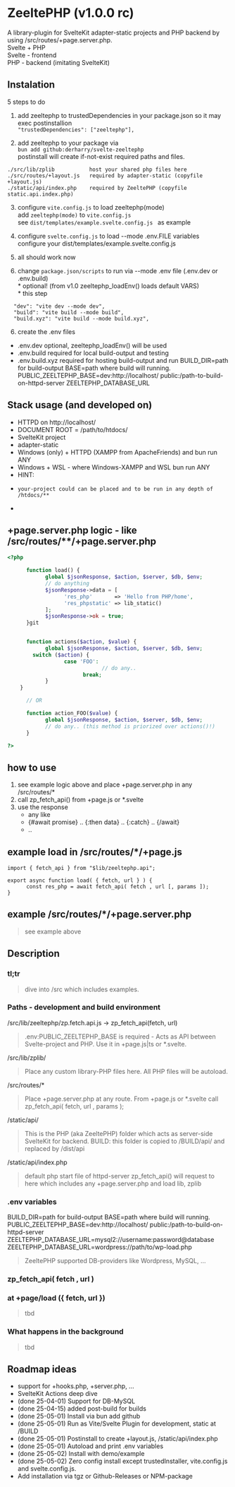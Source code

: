 # ZeeltePHP (v1.0.0 rc)
A library-plugin for SvelteKit adapter-static projects and PHP backend by using /src/routes/+page.server.php. 
<br>Svelte + PHP
<br>Svelte - frontend
<br>PHP - backend (imitating SvelteKit)


## Instalation
5 steps to do

1) add zeeltephp to trustedDependencies in your package.json so it may exec postinstallion
<br>`"trustedDependencies": ["zeeltephp"],`

2) add zeeltephp to your package via
<br>`bun add github:derharry/svelte-zeeltephp`
<br>postinstall will create if-not-exist required paths and files.
```
./src/lib/zplib           host your shared php files here   
./src/routes/+layout.js   required by adapter-static (copyfile +layout.js)
./static/api/index.php    required by ZeeltePHP (copyfile static.api.index.php)
```

3) configure `vite.config.js` to load zeeltephp(mode)
<br>add `zeeltephp(mode)` to `vite.config.js`
<br>see `dist/templates/example.svelte.config.js ` as example

4) configure `svelte.config.js` to load --mode .env.FILE variables
<br>configure your dist/templates/example.svelte.config.js

5) all should work now 


5) change `package.json/scripts` to run via --mode .env file (.env.dev or .env.build)
<br>* optional!   (from v1.0 zeeltephp_loadEnv() loads default VARS)
<br>* this step 
```
  "dev": "vite dev --mode dev",         
  "build": "vite build --mode build",  
  "build.xyz": "vite build --mode build.xyz",
```

6) create the .env files
* .env.dev         optional, zeeltephp_loadEnv() will be used 
* .env.build       required for local build-output and testing
* .env.build.xyz   required for hosting build-output and run 
BUILD_DIR=path for build-output
BASE=path where build will running. 
PUBLIC_ZEELTEPHP_BASE=dev:http://localhost/<path-to-project> public:/path-to-build-on-httpd-server
ZEELTEPHP_DATABASE_URL

## Stack usage (and developed on)
* HTTPD on http://localhost/<your-sveltekit-project>
*    DOCUMENT ROOT = /path/to/htdocs/<your-sveltekit-project>
* SvelteKit project
*    adapter-static
* Windows (only) + HTTPD (XAMPP from ApacheFriends) and bun run ANY
* Windows + WSL - where Windows-XAMPP and WSL bun run ANY
* HINT: 
*     your-project could can be placed and to be run in any depth of /htdocs/** 
*     

## +page.server.php logic - like /src/routes/**/+page.server.php
```PHP
<?php

      function load() {
            global $jsonResponse, $action, $server, $db, $env;
            // do anything
            $jsonResponse->data = [
                  'res_php'       => 'Hello from PHP/home',
                  'res_phpstatic' => lib_static()
            ];
            $jsonResponse->ok = true;
      }git


      function actions($action, $value) {
            global $jsonResponse, $action, $server, $db, $env;
		switch ($action) {
                  case 'FOO':
                              // do any..
                        break;
            }
	}

      // OR

      function action_FOO($value) {
            global $jsonResponse, $action, $server, $db, $env;
            // do any.. (this method is priorized over actions()!)
      }

?>
```

## how to use
1. see example logic above and place +page.server.php in any /src/routes/*
2. call zp_fetch_api() from +page.js or *.svelte 
3. use the response 
	* any like
	* {#await promise} .. {:then data} .. {:catch} .. {/await}
	* ..


## example load in /src/routes/*/+page.js
```JS
import { fetch_api } from "$lib/zeeltephp.api";

export async function load( { fetch, url } ) {
      const res_php = await fetch_api( fetch , url [, params ]); 
}
```

## example /src/routes/*/+page.server.php
> see example above


## Description

### tl;tr
> dive into /src which includes examples.

### Paths - development and build environment
/src/lib/zeeltephp/zp.fetch.api.js -> zp_fetch_api(fetch, url) 
> .env:PUBLIC_ZEELTEPHP_BASE is required -
> Acts as API between Svelte-project and PHP.
> Use it in +page.js|ts or *.svelte.
	
/src/lib/zplib/
> Place any custom library-PHP files here.
> All PHP files will be autoload.

/src/routes/*
> Place +page.server.php at any route.
> From +page.js or *.svelte call zp_fetch_api( fetch, url , params );

/static/api/ 
> This is the PHP (aka ZeeltePHP) folder which acts as server-side SvelteKit for backend.
> BUILD: this folder is copied to /BUILD/api/ and replaced by /dist/api

/static/api/index.php
> default php start file of httpd-server
> zp_fetch_api() will request to here which includes any +page.server.php and load lib, zplib


### .env variables
BUILD_DIR=path for build-output
BASE=path where build will running. 
PUBLIC_ZEELTEPHP_BASE=dev:http://localhost/<path-to-project> public:/path-to-build-on-httpd-server
ZEELTEPHP_DATABASE_URL=mysql2://username:password@database
ZEELTEPHP_DATABASE_URL=wordpress://path/to/wp-load.php

> ZeeltePHP supported DB-providers like Wordpress, MySQL, ...

### zp_fetch_api( fetch , url )
###   at +page/load ({ fetch, url })
> tbd

### What happens in the background
> tbd

## Roadmap ideas 
* support for +hooks.php, +server.php, ... 
* SvelteKit Actions deep dive
* (done 25-04-01) Support for DB-MySQL
* (done 25-04-15) added post-build for builds
* (done 25-05-01) Install via bun add github
* (done 25-05-01) Run as Vite/Svelte Plugin for development, static at /BUILD
* (done 25-05-01) Postinstall to create +layout.js, /static/api/index.php
* (done 25-05-01) Autoload and print .env variables
* (done 25-05-02) Install with demo/example 
* (done 25-05-02) Zero config install except trustedInstaller, vite.config.js and svelte.config.js.
* Add installation via tgz or Github-Releases or NPM-package